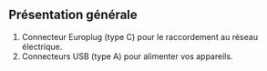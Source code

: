 ## Présentation générale

1. Connecteur Europlug (type C) pour le raccordement au réseau électrique.
2. Connecteurs USB (type A) pour alimenter vos appareils.
